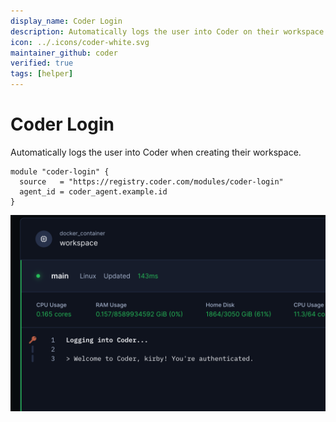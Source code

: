 ```yaml
---
display_name: Coder Login
description: Automatically logs the user into Coder on their workspace
icon: ../.icons/coder-white.svg
maintainer_github: coder
verified: true
tags: [helper]
---
```


# Coder Login

Automatically logs the user into Coder when creating their workspace.

```hcl
module "coder-login" {
  source   = "https://registry.coder.com/modules/coder-login"
  agent_id = coder_agent.example.id
}
```

![Coder Login Logs](../.images/coder-login.png)
